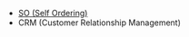 - [SO (Self Ordering)](https://ucrsupport.github.io/so.md)
- CRM (Customer Relationship Management)
